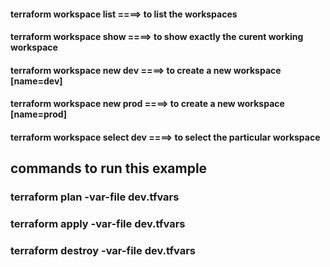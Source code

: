 #### terraform workspace list ====> to list the workspaces 
#### terraform workspace show ====> to show exactly the curent working workspace
#### terraform workspace new dev ====> to create a new workspace [name=dev]
#### terraform workspace new prod ====> to create a new workspace [name=prod]
#### terraform workspace select dev  ====> to select the particular workspace 

## commands to run this example
### terraform plan -var-file dev.tfvars
### terraform apply -var-file dev.tfvars
### terraform destroy -var-file dev.tfvars

